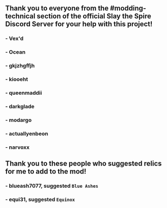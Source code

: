 ## Thank you to everyone from the #modding-technical section of the official Slay the Spire Discord Server for your help with this project!
### - Vex'd
### - Ocean
### - gkjzhgffjh
### - kiooeht
### - queenmaddii
### - darkglade
### - modargo
### - actuallyenbeon
### - narvoxx

## Thank you to these people who suggested relics for me to add to the mod!
### - blueash7077, suggested `Blue Ashes`
### - equi31, suggested `Equinox`